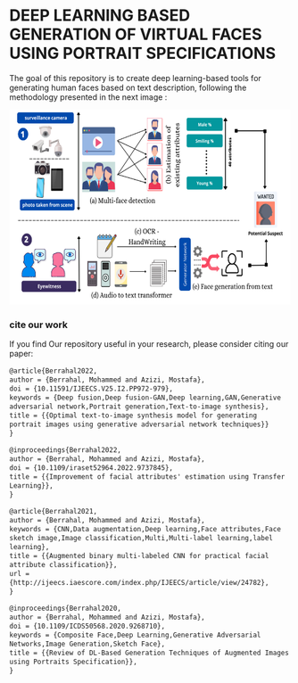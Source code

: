 # DEEP LEARNING BASED GENERATION OF VIRTUAL FACES USING PORTRAIT SPECIFICATIONS

The goal of this repository is to create deep learning-based tools for generating human faces based on text description, following the methodology presented in the next image :

<img src="methodology.png" width="800px" height="350px"/>


### cite our work

If you find Our repository useful in your research, please consider citing our paper:

```
@article{Berrahal2022,
author = {Berrahal, Mohammed and Azizi, Mostafa},
doi = {10.11591/IJEECS.V25.I2.PP972-979},
keywords = {Deep fusion,Deep fusion-GAN,Deep learning,GAN,Generative adversarial network,Portrait generation,Text-to-image synthesis},
title = {{Optimal text-to-image synthesis model for generating portrait images using generative adversarial network techniques}}
}
```

```
@inproceedings{Berrahal2022,
author = {Berrahal, Mohammed and Azizi, Mostafa},
doi = {10.1109/iraset52964.2022.9737845},
title = {{Improvement of facial attributes' estimation using Transfer Learning}},
}
```

```
@article{Berrahal2021,
author = {Berrahal, Mohammed and Azizi, Mostafa},
keywords = {CNN,Data augmentation,Deep learning,Face attributes,Face sketch image,Image classification,Multi,Multi-label learning,label learning},
title = {{Augmented binary multi-labeled CNN for practical facial attribute classification}},
url = {http://ijeecs.iaescore.com/index.php/IJEECS/article/view/24782},
}
```

```
@inproceedings{Berrahal2020,
author = {Berrahal, Mohammed and Azizi, Mostafa},
doi = {10.1109/ICDS50568.2020.9268710},
keywords = {Composite Face,Deep Learning,Generative Adversarial Networks,Image Generation,Sketch Face},
title = {{Review of DL-Based Generation Techniques of Augmented Images using Portraits Specification}},
}
```
